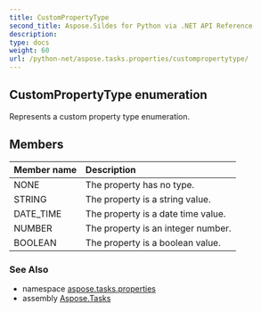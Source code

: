 ```yaml
---
title: CustomPropertyType
second_title: Aspose.Sildes for Python via .NET API Reference
description: 
type: docs
weight: 60
url: /python-net/aspose.tasks.properties/custompropertytype/
---
```


## CustomPropertyType enumeration

Represents a custom property type enumeration.

## Members
| Member name | Description |
| :- | :- |
|NONE|The property has no type.|
|STRING|The property is a string value.|
|DATE_TIME|The property is a date time value.|
|NUMBER|The property is an integer number.|
|BOOLEAN|The property is a boolean value.|

### See Also

* namespace [aspose.tasks.properties](/python-net/aspose.tasks.properties/)
* assembly [Aspose.Tasks](/tasks/python-net/)

